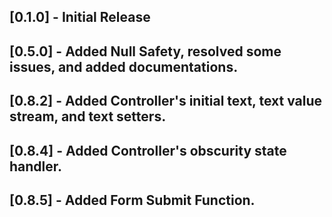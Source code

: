 ## [0.1.0] - Initial Release

## [0.5.0] - Added Null Safety, resolved some issues, and added documentations.

## [0.8.2] - Added Controller's initial text, text value stream, and text setters.

## [0.8.4] - Added Controller's obscurity state handler.

## [0.8.5] - Added Form Submit Function.
